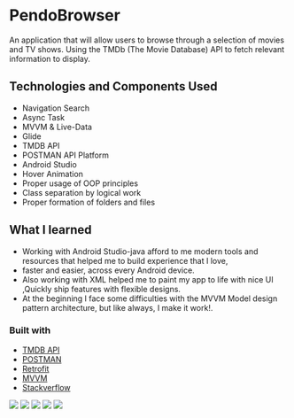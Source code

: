 # PendoBrowser
An application that will allow users to browse through a selection of movies and TV shows. Using the TMDb (The Movie Database) API to fetch relevant information to display.

## Technologies and Components Used
- Navigation Search
- Async Task
- MVVM & Live-Data
- Glide 
- TMDB API
- POSTMAN API Platform
- Android Studio
- Hover Animation
- Proper usage of OOP principles
- Class separation by logical work
- Proper formation of folders and files

## What I learned
- Working with Android Studio-java afford to me modern tools and resources that helped me to build experience that I love,
- faster and easier, across every Android device.
- Also working with XML helped me to paint my app to life with nice UI ,Quickly ship features with flexible designs.
- At the beginning I face some difficulties with the MVVM Model design pattern architecture, but like always, I make it work!.


### Built with
- [TMDB API](https://developers.themoviedb.org/3/getting-started/introduction)
- [POSTMAN](https://www.postman.com)
- [Retrofit](https://square.github.io/retrofit/)
- [MVVM](https://www.tutorialspoint.com/mvvm/index.htm)
- [Stackverflow](https://stackoverflow.com/)

![](pendo_screenshots/Popular.png)
![](pendo_screenshots/Top_Rated.png)
![](pendo_screenshots/Details.png)
![](pendo_screenshots/Search.png)
![](pendo_screenshots/Action.png)
